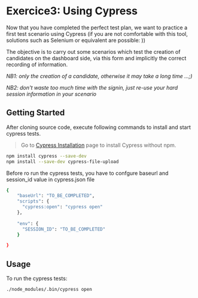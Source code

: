 # Exercice3: Using Cypress

Now that you have completed the perfect test plan, we want to practice a first test scenario using Cypress (if you are not comfortable with this tool, solutions such as Selenium or equivalent are possible: ))

The objective is to carry out some scenarios which test the creation of candidates on the dashboard side, via this form and implicitly the correct recording of information.
 
*NB1: only the creation of a candidate, otherwise it may take a long time ...;)*
 
*NB2: don't waste too much time with the signin, just re-use your hard session information in your scenario*

## Getting Started

After cloning source code, execute following commands to install and start cypress tests. 

> Go to [Cypress Installation](https://docs.cypress.io/guides/getting-started/installing-cypress.html#System-requirements) page to install Cypress without npm.


```bash
npm install cypress --save-dev
npm install --save-dev cypress-file-upload
```


Before ro run the cypress tests, you have to confgure baseurl and session_id value in cypress.json file

```bash
{
    "baseUrl": "TO_BE_COMPLETED",
    "scripts": {
      "cypress:open": "cypress open"
    },
    
    "env": {
      "SESSION_ID": "TO_BE_COMPLETED"
    }

}
```
## Usage

To run the cypress tests:

```bash
./node_modules/.bin/cypress open
```
